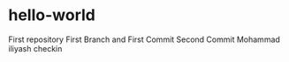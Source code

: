 # hello-world
First repository 
First Branch and First Commit
Second Commit
Mohammad iliyash checkin
